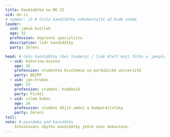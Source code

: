 ```yaml
---
title: Kandidátka na MO II
uid: mo-ii
# number: 13 # číslo kandidátky odkomentujte až bude známé
leader:
  uid: jakub.kutilek
  age: 32
  profession: dopravní specialista
  description: lídr kandidátky
  party: Zeleni

head: # čelo kandidátky (bez leadera) / lidé kteří mají fotku a _people/jmeno.md
  - uid: katerina.kosova
    age: 26
    profession: studentka biochemie na pardubické univerzitě
    party: BEZPP
  - uid: jan.hrubes
    age: 23
    profession: student, hudebník
    party: Piráti
  - uid: vilem.kubac
    age: 26
    profession: student dějin umění a komparatistiky
    party: Zelení    
tail:
note: # poznámka pod kanidátku
    Schvalování zbytku kandidátky ještě není dokončeno.
---
```

